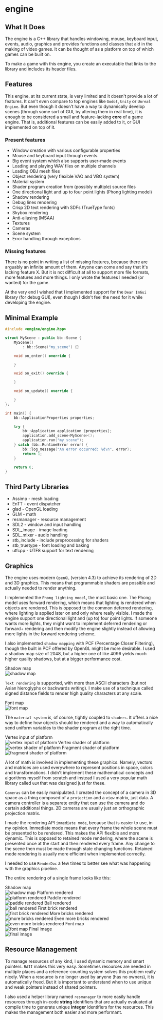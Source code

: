 # engine

## What It Does

The engine is a C++ library that handles windowing, mouse, keyboard input, events, audio, graphics and provides
functions and classes that aid in the making of video games. It can be thought of as a platform on top of which games
can be built on.

To make a game with this engine, you create an executable that links to the library and includes its header files.

## Features

This engine, at its current state, is very limited and it doesn't provide a lot of features. It can't even compare to
top engines like `Godot`, `Unity` or `Unreal Engine`. But even though it doesn't have a way to dynamically develop
scenes (through some sort of GUI, by altering them in real time), it is enough to be considered a small and
feature-lacking **core** of a game engine. That is, additional features can be easily added to it, or GUI implemented
on top of it.

### Present features

- Window creation with various configurable properties
- Mouse and keyboard input through events
- Big event system which also supports user-made events
- Loading and playing WAV files on multiple channels
- Loading OBJ mesh files
- Object rendering (very flexible VAO and VBO system)
- Material system
- Shader program creation from (possibly multiple) source files
- One directional light and up to four point lights (Phong lighting model)
- Shadow rendering
- Debug lines rendering
- Crisp 2D text rendering with SDFs (TrueType fonts)
- Skybox rendering
- Anti-aliasing (MSAA)
- Textures
- Cameras
- Scene system
- Error handling through exceptions

### Missing features

There is no point in writing a list of missing features, because there are arguably an infinite amount of them. Anyone
can come and say that it's lacking feature X. But it is not difficult at all to support more file formats, more features
and more things. I only wrote the features I needed (or wanted) for the game.

At the very end I wished that I implemented support for the `Dear ImGui` library (for debug GUI), even though I didn't
feel the need for it while developing the engine.

## Minimal Example

```c++
#include <engine/engine.hpp>

struct MyScene : public bb::Scene {
    MyScene()
        : bb::Scene("my_scene") {}

    void on_enter() override {

    }

    void on_exit() override {

    }

    void on_update() override {

    }
};

int main() {
    bb::ApplicationProperties properties;

    try {
        bb::Application application {properties};
        application.add_scene<MyScene>();
        application.run("my_scene");
    } catch (bb::RuntimeError error) {
        bb::log_message("An error occurred: %d\n", error);
        return 1;
    }

    return 0;
}
```

## Third Party Libraries

- Assimp - mesh loading
- EnTT - event dispatcher
- glad - OpenGL loading
- GLM - math
- resmanager - resource management
- SDL2 - window and input handling
- SDL_image - image loading
- SDL_mixer - audio handling
- stb_include - include preprocessing for shaders
- stb_truetype - font loading and baking
- utfcpp - UTF8 support for text rendering

## Graphics

The engine uses modern `OpenGL` (version 4.3) to achieve its rendering of 2D and 3D graphics. This means that
programmable shaders are possible and actually needed to render anything.

I implemented the `Phong lighting model`, the most basic one. The Phong model uses forward rendering, which means that
lighting is rendered when objects are rendered. This is opposed to the common deferred rendering, where lighting
is applied later on and only where really visible. I made the engine support one directional light and (up to) four
point lights. If someone wants more lights, they might want to implement deferred rendering or forward+ rendering and
then modify the engine slightly instead of allowing more lights in the forward rendering scheme.

I also implemented `shadow mapping` with PCF (Percentage Closer Filtering), though the built in PCF offered by OpenGL
might be more desirable. I used a shadow map size of 2048, but a higher one of like 4096 yields much higher quality
shadows, but at a bigger performance cost.

Shadow map  
![shadow map](/gallery/renderdoc/shadow_map.png)

`Text rendering` is supported, with more than ASCII characters (but not Asian hieroglyphs or backwards writing). I make
use of a technique called signed distance fields to render high quality characters at any scale.

Font map  
![font map](/gallery/renderdoc/font_map.png)

The `material system` is, of course, tightly coupled to `shaders`. It offers a nice way to define how objects should be
rendered and a way to automatically send uniform variables to the shader program at the right time.

Vertex input of platform  
![vertex input of platform](/gallery/renderdoc/vertex_input.png)
Vertex shader of platform  
![vertex shader of platform](/gallery/renderdoc/vertex_shader.png)
Fragment shader of platform  
![fragment shader of platform](/gallery/renderdoc/fragment_shader.png)

A lot of math is involved in implementing these graphics. Namely, vectors and matrices are used everywhere to represent
positions in space, colors and transformations. I didn't implement these mathematical concepts and algorithms myself
from scratch and instead I used a very popular math library called `GLM` that was designed just for these.

`Cameras` can be easily manipulated. I created the concept of a camera in 3D space as a thing composed of a `projection`
and a `view` matrix, just data. A camera controller is a separate entity that can use the camera and do certain
additional things. 2D cameras are usually just an orthographic projection matrix.

I made the rendering API `immediate mode`, because that is easier to use, in my opinion. Immediate mode means that every
frame the whole scene must be presented to be rendered. This makes the API flexible and more dynamic. This is opposed
to retained mode rendering, where the scene is presented once at the start and then rendered every frame. Any change
to the scene then must be made through state changing functions. Retained mode rendering is usually more efficient when
implemented correctly.

I needed to use `RenderDoc` a few times to better see what was happening with the graphics pipeline.

The entire rendering of a single frame looks like this:

Shadow map  
![shadow map](/gallery/renderdoc/1.png)
Platform rendered  
![platform rendered](/gallery/renderdoc/2.png)
Paddle rendered  
![paddle rendered](/gallery/renderdoc/3.png)
Ball rendered  
![ball rendered](/gallery/renderdoc/4.png)
First brick rendered  
![first brick rendered](/gallery/renderdoc/5.png)
More bricks rendered  
![more bricks rendered](/gallery/renderdoc/6.png)
Even more bricks rendered  
![even more bricks rendered](/gallery/renderdoc/7.png)
Font map  
![font map](/gallery/renderdoc/8.png)
Final image  
![final image](/gallery/renderdoc/9.png)

## Resource Management

To manage resources of any kind, I used dynamic memory and smart pointers. `RAII` makes this very easy. Sometimes
resources are needed in multiple places and a reference-counting system solves this problem really nicely. When a
resource is no longer used by anyone (has no owners), it is automatically freed. But it is important to understand when
to use unique and weak pointers instead of shared pointers.

I also used a helper library named `resmanager` to more easily handle resources through in-code **string** identifiers
that are actually evaluated at compile time to generate unique **integer** identifiers for the resources. This makes
the management both easier and more performant.
